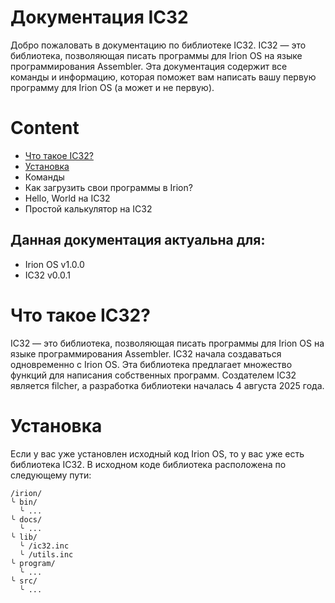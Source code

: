 # Документация IC32
Добро пожаловать в документацию по библиотеке IC32. IC32 — это библиотека, позволяющая писать программы для Irion OS на языке программирования Assembler. Эта документация содержит все команды и информацию, которая поможет вам написать вашу первую программу для Irion OS (а может и не первую).

# Content
- [Что такое IC32?](#что-такое-ic32)
- [Установка](#установка)
- Команды
- Как загрузить свои программы в Irion?
- Hello, World на IC32
- Простой калькулятор на IC32

## Данная документация актуальна для:
- Irion OS v1.0.0
- IC32 v0.0.1

# Что такое IC32?
IC32 — это библиотека, позволяющая писать программы для Irion OS на языке программирования Assembler. IC32 начала создаваться одновременно с Irion OS. Эта библиотека предлагает множество функций для написания собственных программ. Создателем IC32 является filcher, а разработка библиотеки началась 4 августа 2025 года.

# Установка
Если у вас уже установлен исходный код Irion OS, то у вас уже есть библиотека IC32. В исходном коде библиотека расположена по следующему пути:
```
/irion/
╰ bin/
  ╰ ...
╰ docs/
  ╰ ...
╰ lib/
  ╰ /ic32.inc
  ╰ /utils.inc
╰ program/
  ╰ ...
╰ src/
  ╰ ...
```